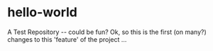 # hello-world
A Test Repository -- could be fun?
Ok, so this is the first (on many?) changes to this 'feature' of the project ...
